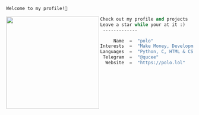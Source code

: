 ```bat
Welcome to my profile!🐉
```

<img align="left" src="https://cdn.discordapp.com/attachments/935547174421430302/968500776639021056/Gif56.gif" width="250" /> 

```python
Check out my profile and projects
Leave a star while your at it :)
 -------------

     Name  =  "polo"
Interests  =  "Make Money, Development, Finance"
Languages  =  "Python, C, HTML & CSS"
 Telegram  =  "@qucee"
  Website  =  "https://polo.lol"
```
